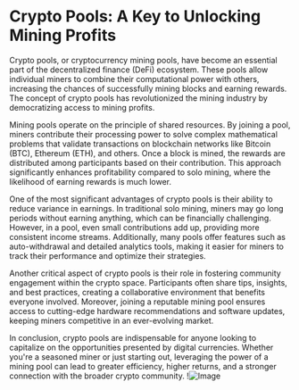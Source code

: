 # Crypto Pools: A Key to Unlocking Mining Profits

Crypto pools, or cryptocurrency mining pools, have become an essential part of the decentralized finance (DeFi) ecosystem. These pools allow individual miners to combine their computational power with others, increasing the chances of successfully mining blocks and earning rewards. The concept of crypto pools has revolutionized the mining industry by democratizing access to mining profits.

Mining pools operate on the principle of shared resources. By joining a pool, miners contribute their processing power to solve complex mathematical problems that validate transactions on blockchain networks like Bitcoin (BTC), Ethereum (ETH), and others. Once a block is mined, the rewards are distributed among participants based on their contribution. This approach significantly enhances profitability compared to solo mining, where the likelihood of earning rewards is much lower.

One of the most significant advantages of crypto pools is their ability to reduce variance in earnings. In traditional solo mining, miners may go long periods without earning anything, which can be financially challenging. However, in a pool, even small contributions add up, providing more consistent income streams. Additionally, many pools offer features such as auto-withdrawal and detailed analytics tools, making it easier for miners to track their performance and optimize their strategies.

Another critical aspect of crypto pools is their role in fostering community engagement within the crypto space. Participants often share tips, insights, and best practices, creating a collaborative environment that benefits everyone involved. Moreover, joining a reputable mining pool ensures access to cutting-edge hardware recommendations and software updates, keeping miners competitive in an ever-evolving market.

In conclusion, crypto pools are indispensable for anyone looking to capitalize on the opportunities presented by digital currencies. Whether you're a seasoned miner or just starting out, leveraging the power of a mining pool can lead to greater efficiency, higher returns, and a stronger connection with the broader crypto community. !![Image](https://github.com/user-attachments/assets/3be06921-4469-491d-bd37-5f14c53422b7)